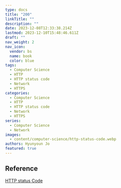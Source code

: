 ```yaml
---
type: docs
title: "200"
linkTitle: ""
description: ""
date: 2023-12-08T12:33:38.214Z
lastmod: 2023-12-10T15:48:46.611Z
draft: ""
nav_weight: 2
nav_icon:
  vendor: bs
  name: book
  color: blue
tags:
  - Computer Science
  - HTTP
  - HTTP status code
  - Network
  - HTTPS
categories:
  - Computer Science
  - HTTP
  - HTTP status code
  - Network
  - HTTPS
series:
  - Computer Science
  - Network
images:
  - content/computer-science/http-status-code.webp
authors: Hyunyoun Jo
featured: true
---
```


## Reference

[HTTP status Code](https://developer.mozilla.org/ko/docs/Web/HTTP/Status)
